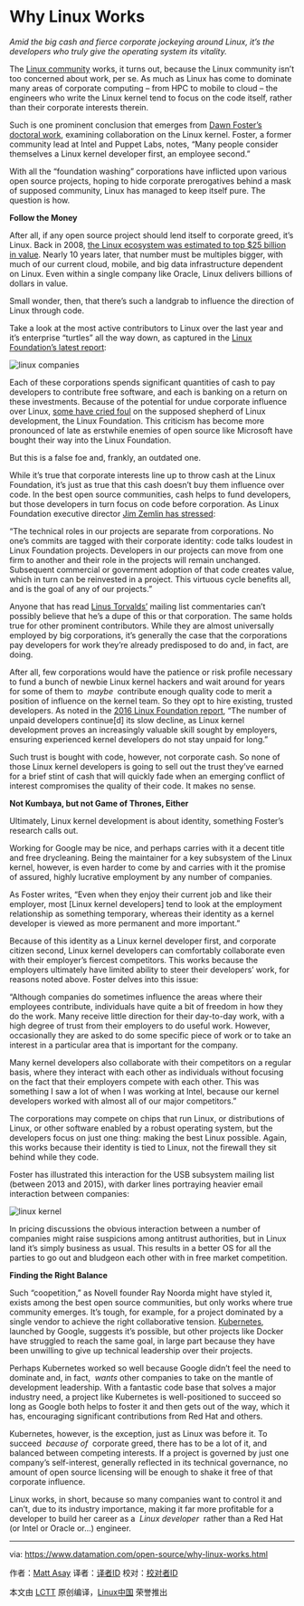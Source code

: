 Why Linux Works
============================================================

_Amid the big cash and fierce corporate jockeying around Linux, it’s the developers who truly give the operating system its vitality._ 

The [Linux community][7] works, it turns out, because the Linux community isn’t too concerned about work, per se. As much as Linux has come to dominate many areas of corporate computing – from HPC to mobile to cloud – the engineers who write the Linux kernel tend to focus on the code itself, rather than their corporate interests therein.

Such is one prominent conclusion that emerges from [Dawn Foster’s doctoral work][8], examining collaboration on the Linux kernel. Foster, a former community lead at Intel and Puppet Labs, notes, “Many people consider themselves a Linux kernel developer first, an employee second.”

With all the “foundation washing” corporations have inflicted upon various open source projects, hoping to hide corporate prerogatives behind a mask of supposed community, Linux has managed to keep itself pure. The question is how.

**Follow the Money**

After all, if any open source project should lend itself to corporate greed, it’s Linux. Back in 2008, [the Linux ecosystem was estimated to top $25 billion in value][9]. Nearly 10 years later, that number must be multiples bigger, with much of our current cloud, mobile, and big data infrastructure dependent on Linux. Even within a single company like Oracle, Linux delivers billions of dollars in value.

Small wonder, then, that there’s such a landgrab to influence the direction of Linux through code.

Take a look at the most active contributors to Linux over the last year and it’s enterprise “turtles” all the way down, as captured in the [Linux Foundation’s latest report][10]:

![linux companies](https://www.datamation.com/imagesvr_ce/201/linux-companies.jpg)

Each of these corporations spends significant quantities of cash to pay developers to contribute free software, and each is banking on a return on these investments. Because of the potential for undue corporate influence over Linux, [some have cried foul][11] on the supposed shepherd of Linux development, the Linux Foundation. This criticism has become more pronounced of late as erstwhile enemies of open source like Microsoft have bought their way into the Linux Foundation.

But this is a false foe and, frankly, an outdated one.

While it’s true that corporate interests line up to throw cash at the Linux Foundation, it’s just as true that this cash doesn’t buy them influence over code. In the best open source communities, cash helps to fund developers, but those developers in turn focus on code before corporation. As Linux Foundation executive director [Jim Zemlin has stressed][12]:

“The technical roles in our projects are separate from corporations. No one’s commits are tagged with their corporate identity: code talks loudest in Linux Foundation projects. Developers in our projects can move from one firm to another and their role in the projects will remain unchanged. Subsequent commercial or government adoption of that code creates value, which in turn can be reinvested in a project. This virtuous cycle benefits all, and is the goal of any of our projects.”

Anyone that has read [Linus Torvalds’][13] mailing list commentaries can’t possibly believe that he’s a dupe of this or that corporation. The same holds true for other prominent contributors. While they are almost universally employed by big corporations, it’s generally the case that the corporations pay developers for work they’re already predisposed to do and, in fact, are doing.

After all, few corporations would have the patience or risk profile necessary to fund a bunch of newbie Linux kernel hackers and wait around for years for some of them to  _maybe_  contribute enough quality code to merit a position of influence on the kernel team. So they opt to hire existing, trusted developers. As noted in the [2016 Linux Foundation report][14], “The number of unpaid developers continue[d] its slow decline, as Linux kernel development proves an increasingly valuable skill sought by employers, ensuring experienced kernel developers do not stay unpaid for long.”

Such trust is bought with code, however, not corporate cash. So none of those Linux kernel developers is going to sell out the trust they’ve earned for a brief stint of cash that will quickly fade when an emerging conflict of interest compromises the quality of their code. It makes no sense.

**Not Kumbaya, but not Game of Thrones, Either**

Ultimately, Linux kernel development is about identity, something Foster’s research calls out.

Working for Google may be nice, and perhaps carries with it a decent title and free drycleaning. Being the maintainer for a key subsystem of the Linux kernel, however, is even harder to come by and carries with it the promise of assured, highly lucrative employment by any number of companies.

As Foster writes, “Even when they enjoy their current job and like their employer, most [Linux kernel developers] tend to look at the employment relationship as something temporary, whereas their identity as a kernel developer is viewed as more permanent and more important.”

Because of this identity as a Linux kernel developer first, and corporate citizen second, Linux kernel developers can comfortably collaborate even with their employer’s fiercest competitors. This works because the employers ultimately have limited ability to steer their developers’ work, for reasons noted above. Foster delves into this issue:

“Although companies do sometimes influence the areas where their employees contribute, individuals have quite a bit of freedom in how they do the work. Many receive little direction for their day-to-day work, with a high degree of trust from their employers to do useful work. However, occasionally they are asked to do some specific piece of work or to take an interest in a particular area that is important for the company.

Many kernel developers also collaborate with their competitors on a regular basis, where they interact with each other as individuals without focusing on the fact that their employers compete with each other. This was something I saw a lot of when I was working at Intel, because our kernel developers worked with almost all of our major competitors.”

The corporations may compete on chips that run Linux, or distributions of Linux, or other software enabled by a robust operating system, but the developers focus on just one thing: making the best Linux possible. Again, this works because their identity is tied to Linux, not the firewall they sit behind while they code.

Foster has illustrated this interaction for the USB subsystem mailing list (between 2013 and 2015), with darker lines portraying heavier email interaction between companies:

![linux kernel](https://www.datamation.com/imagesvr_ce/7344/linux-kernel.jpg)

In pricing discussions the obvious interaction between a number of companies might raise suspicions among antitrust authorities, but in Linux land it’s simply business as usual. This results in a better OS for all the parties to go out and bludgeon each other with in free market competition.

**Finding the Right Balance**

Such “coopetition,” as Novell founder Ray Noorda might have styled it, exists among the best open source communities, but only works where true community emerges. It’s tough, for example, for a project dominated by a single vendor to achieve the right collaborative tension. [Kubernetes][15], launched by Google, suggests it’s possible, but other projects like Docker have struggled to reach the same goal, in large part because they have been unwilling to give up technical leadership over their projects.

Perhaps Kubernetes worked so well because Google didn’t feel the need to dominate and, in fact,  _wants_ other companies to take on the mantle of development leadership. With a fantastic code base that solves a major industry need, a project like Kubernetes is well-positioned to succeed so long as Google both helps to foster it and then gets out of the way, which it has, encouraging significant contributions from Red Hat and others.

Kubernetes, however, is the exception, just as Linux was before it. To succeed  _because of_  corporate greed, there has to be a lot of it, and balanced between competing interests. If a project is governed by just one company’s self-interest, generally reflected in its technical governance, no amount of open source licensing will be enough to shake it free of that corporate influence.

Linux works, in short, because so many companies want to control it and can’t, due to its industry importance, making it far more profitable for a developer to build her career as a  _Linux developer_  rather than a Red Hat (or Intel or Oracle or…) engineer.

--------------------------------------------------------------------------------

via: https://www.datamation.com/open-source/why-linux-works.html

作者：[Matt Asay][a]
译者：[译者ID](https://github.com/译者ID)
校对：[校对者ID](https://github.com/校对者ID)

本文由 [LCTT](https://github.com/LCTT/TranslateProject) 原创编译，[Linux中国](https://linux.cn/) 荣誉推出

[a]:https://www.datamation.com/author/Matt-Asay-1133910.html
[1]:https://www.datamation.com/feedback/https://www.datamation.com/open-source/why-linux-works.html
[2]:https://www.datamation.com/author/Matt-Asay-1133910.html
[3]:https://www.datamation.com/e-mail/https://www.datamation.com/open-source/why-linux-works.html
[4]:https://www.datamation.com/print/https://www.datamation.com/open-source/why-linux-works.html
[5]:https://www.datamation.com/open-source/why-linux-works.html#comment_form
[6]:https://www.datamation.com/author/Matt-Asay-1133910.html
[7]:https://www.datamation.com/open-source/
[8]:https://opensource.com/article/17/10/collaboration-linux-kernel
[9]:http://www.osnews.com/story/20416/Linux_Ecosystem_Worth_25_Billion
[10]:https://www.linux.com/publications/linux-kernel-development-how-fast-it-going-who-doing-it-what-they-are-doing-and-who-5
[11]:https://www.datamation.com/open-source/the-linux-foundation-and-the-uneasy-alliance.html
[12]:https://thenewstack.io/linux-foundation-critics/
[13]:https://github.com/torvalds
[14]:https://www.linux.com/publications/linux-kernel-development-how-fast-it-going-who-doing-it-what-they-are-doing-and-who-5
[15]:https://kubernetes.io/
